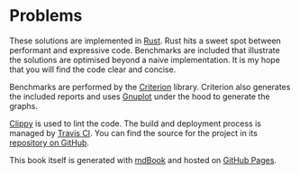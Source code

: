 # Problems

These solutions are implemented in
[Rust](https://www.rust-lang.org/). Rust hits a sweet spot between
performant and expressive code. Benchmarks are included that
illustrate the solutions are optimised beyond a naive
implementation. It is my hope that you will find the code clear and
concise.

Benchmarks are performed by the
[Criterion](https://crates.io/crates/criterion) library. Criterion
also generates the included reports and uses
[Gnuplot](http://www.gnuplot.info/) under the hood to generate the
graphs.

[Clippy](https://crates.io/crates/clippy) is used to lint the
code. The build and deployment process is managed by [Travis
CI](https://travis-ci.org/). You can find the source for the project
in its [repository on
GitHub](https://github.com/kwyse/euler-solutions).

This book itself is generated with
[mdBook](https://rust-lang-nursery.github.io/mdBook/) and hosted on
[GitHub Pages](https://pages.github.com/).
